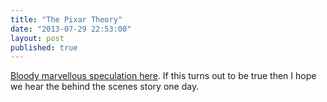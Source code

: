 ```yaml
---
title: "The Pixar Theory"
date: "2013-07-29 22:53:00"
layout: post
published: true
---
```


[Bloody marvellous speculation here](http://jonnegroni.com/2013/07/11/the-pixar-theory/). If this turns out to be true then I hope we hear the behind the scenes story one day.